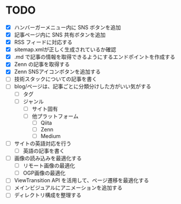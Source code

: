 # TODO

- [x] ハンバーガーメニュー内に SNS ボタンを追加
- [x] 記事ページ内に SNS 共有ボタンを追加
- [x] RSS フィードに対応する
- [x] sitemap.xmlが正しく生成されているか確認
- [x] .md で記事の情報を取得できるようにするエンドポイントを作成する
- [x] Zenn の記事を取得する
- [x] Zenn SNSアイコンボタンを追加する
- [ ] 技術スタックについての記事を書く
- [ ] blog/ページは、記事ごとに分類分けした方がいい気がする
  - [ ] タグ
  - [ ] ジャンル
    - [ ] サイト固有
    - [ ] 他プラットフォーム
      - [ ] Qiita
      - [ ] Zenn
      - [ ] Medium
- [ ] サイトの英語対応を行う
  - [ ] 英語の記事を書く
- [ ] 画像の読み込みを最適化する
  - [ ] リモート画像の最適化
  - [ ] OGP画像の最適化
- [ ] ViewTransition API を活用して、ページ遷移を最適化する
- [ ] メインビジュアルにアニメーションを追加する
- [ ] ディレクトリ構成を整理する
